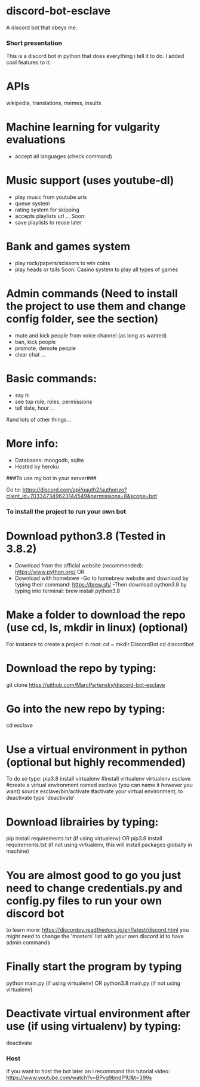 # discord-bot-esclave
A discord bot that obeys me.


### Short presentation ###


This is a discord bot in python that does everything i tell it to do.
I added cool features to it:

# APIs
wikipedia, translations, memes, insults

# Machine learning for vulgarity evaluations
- accept all languages (check command)

# Music support (uses youtube-dl)
- play music from youtube urls
- queue system
- rating system for skipping
- accepts playlists url
...
Soon:
- save playlists to reuse later

# Bank and games system
- play rock/papers/scissors to win coins
- play heads or tails
Soon:
Casino system to play all types of games


# Admin commands (Need to install the project to use them and change config folder, see the section)
- mute and kick people from voice channel (as long as wanted)
- ban, kick people
- promote, demote people
- clear chat
...


# Basic commands:
- say hi
- see top role, roles, permissions
- tell date, hour
...

#and lots of other things...

# More info:
- Databases: mongodb, sqlite
- Hosted by heroku

###To use my bot in your server###

Go to:
https://discord.com/api/oauth2/authorize?client_id=703347349623144549&permissions=8&scope=bot

### To install the project to run your own bot ###

# Download python3.8 (Tested in 3.8.2)
- Download from the official website (recommended): https://www.python.org/
OR
- Download with homebrew
    -Go to homebrew website and download by typing their command: https://brew.sh/
    -Then download python3.8 by typing into terminal: brew install python3.8

# Make a folder to download the repo (use cd, ls, mkdir in linux) (optional)
For instance to create a project in root:
cd ~
mkdir DiscordBot
cd discordbot

# Download the repo by typing:
git clone https://github.com/MarcPartensky/discord-bot-esclave

# Go into the new repo by typing:
cd esclave

# Use a virtual environment in python (optional but highly recommended)
To do so type:
pip3.8 install virtualenv  #install virtualenv
virtualenv esclave #create a virtual environment named esclave (you can name it however you want)
source esclave/bin/activate #activate your virtual environment, to deactivate type 'deactivate'

# Download librairies by typing:
pip install requirements.txt (if using virtualenv)
OR
pip3.8 install requirements.txt (if not using virtualenv, this will install packages globally in machine)

# You are almost good to go you just need to change credentials.py and config.py files to run your own discord bot
to learn more: https://discordpy.readthedocs.io/en/latest/discord.html
you might need to change the 'masters' list with your own discord id to have admin commands

# Finally start the program by typing
python main.py (if using virtualenv)
OR
python3.8 main.py (if not using virtualenv)

# Deactivate virtual environment after use (if using virtualenv) by typing:
deactivate

 
### Host ###
If you want to host the bot later on i recommand this tutorial video:
https://www.youtube.com/watch?v=BPvg9bndP1U&t=399s
